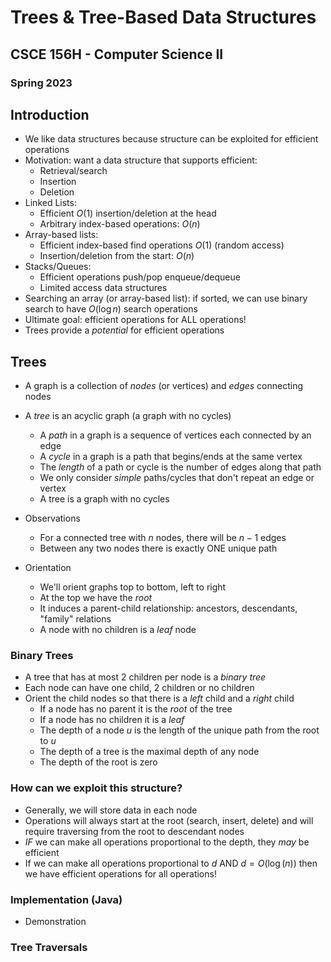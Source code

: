 
# Trees & Tree-Based Data Structures
## CSCE 156H - Computer Science II
### Spring 2023

## Introduction

* We like data structures because structure can be exploited for efficient operations
* Motivation: want a data structure that supports efficient:
  * Retrieval/search
  * Insertion
  * Deletion
* Linked Lists:
  * Efficient $O(1)$ insertion/deletion at the head
  * Arbitrary index-based operations: $O(n)$
* Array-based lists:
  * Efficient index-based find operations $O(1)$ (random access)
  * Insertion/deletion from the start: $O(n)$
* Stacks/Queues:
  * Efficient operations push/pop enqueue/dequeue
  * Limited access data structures
* Searching an array (or array-based list): if sorted, we can use binary search to have $O(\log{n})$ search operations
* Ultimate goal: efficient operations for ALL operations!
* Trees provide a *potential* for efficient operations

## Trees

* A graph is a collection of *nodes* (or vertices) and *edges* connecting nodes
* A *tree* is an acyclic graph (a graph with no cycles)
  * A *path* in a graph is a sequence of vertices each connected by an edge
  * A *cycle* in a graph is a path that begins/ends at the same vertex
  * The *length* of a path or cycle is the number of edges along that path
  * We only consider *simple* paths/cycles that don't repeat an edge or vertex
  * A tree is a graph with no cycles

* Observations
  * For a connected tree with $n$ nodes, there will be $n-1$ edges
  * Between any two nodes there is exactly ONE unique path

* Orientation
  * We'll orient graphs top to bottom, left to right
  * At the top we have the *root*
  * It induces a parent-child relationship: ancestors, descendants, "family" relations
  * A node with no children is a *leaf* node


### Binary Trees

* A tree that has at most 2 children per node is a *binary tree*
* Each node can have one child, 2 children or no children
* Orient the child nodes so that there is a *left* child and a *right* child
  * If a node has no parent it is the *root* of the tree
  * If a node has no children it is a *leaf*
  * The depth of a node $u$ is the length of the unique path from the root to $u$
  * The depth of a tree is the maximal depth of any node
  * The depth of the root is zero

### How can we exploit this structure?

* Generally, we will store data in each node
* Operations will always start at the root (search, insert, delete) and will require traversing from the root to descendant nodes
* *IF* we can make all operations proportional to the depth, they *may* be efficient
* If we can make all operations proportional to $d$ AND $d = O(\log{(n)})$ then we have efficient operations for all operations!

### Implementation (Java)

* Demonstration

### Tree Traversals

```text






```
